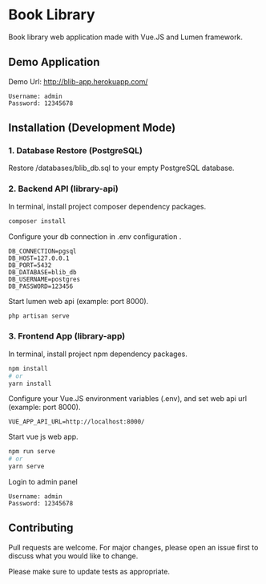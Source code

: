 # Book Library
Book library web application made with Vue.JS and Lumen framework.

## Demo Application
Demo Url: http://blib-app.herokuapp.com/
```dosini
Username: admin
Password: 12345678
```

## Installation (Development Mode)

### 1. Database Restore (PostgreSQL)
Restore /databases/blib_db.sql to your empty PostgreSQL database.

### 2. Backend API (library-api)

In terminal, install project composer dependency packages.
```bash
composer install
```
Configure your db connection in .env configuration .

```dosini
DB_CONNECTION=pgsql
DB_HOST=127.0.0.1
DB_PORT=5432
DB_DATABASE=blib_db
DB_USERNAME=postgres
DB_PASSWORD=123456
```

Start lumen web api (example: port 8000).
```bash
php artisan serve
```

### 3. Frontend App (library-app)
In terminal, install project npm dependency packages.
```bash
npm install
# or
yarn install
```
Configure your Vue.JS environment variables (.env), and set web api url (example: port 8000).
```dosini
VUE_APP_API_URL=http://localhost:8000/
```
Start vue js web app.
```bash
npm run serve
# or 
yarn serve
```
Login to admin panel
```dosini
Username: admin
Password: 12345678
```


## Contributing
Pull requests are welcome. For major changes, please open an issue first to discuss what you would like to change.

Please make sure to update tests as appropriate.
